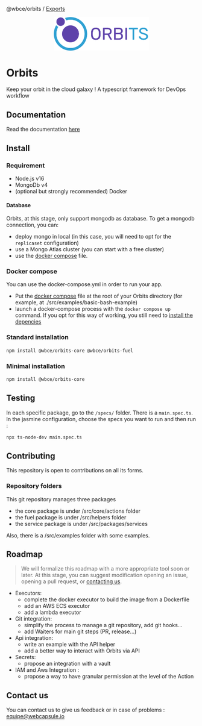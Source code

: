 @wbce/orbits / [Exports](modules.md)

<p align="center">
  <img src="https://github.com/LaWebcapsule/orbits/blob/main/Logo-Orbits.png" alt="Orbits-logo" width=50% height=50%/>
</p>

# Orbits
Keep your orbit in the cloud galaxy ! A typescript framework for DevOps workflow

## Documentation

Read the documentation [here](./pages/main.md)

## Install

### Requirement

- Node.js v16
- MongoDb v4
- (optional but strongly recommended) Docker

#### Database

Orbits, at this stage, only support mongodb as database.
To get a mongodb connection, you can:
- deploy mongo in local (in this case, you will need to opt for the `replicaset` configuration)
- use a Mongo Atlas cluster (you can start with a free cluster)
- use the [docker compose](./docker-compose.yml) file.

### Docker compose

You can use the docker-compose.yml in order to run your app.
- Put the [docker compose](./docker-compose.yml) file at the root of your Orbits directory (for example, at ./src/examples/basic-bash-example)
- launch a docker-compose process with the `docker compose up` command.
If you opt for this way of working, you still need to [install the depencies](#standard-installation) 

### Standard installation

```bash
npm install @wbce/orbits-core @wbce/orbits-fuel
```

### Minimal installation
```bash
npm install @wbce/orbits-core
```

## Testing
In each specific package, go to the `/specs/` folder. There is a `main.spec.ts`.
In the jasmine configuration, choose the specs you want to run and then run :
```bash
npx ts-node-dev main.spec.ts
```

## Contributing
This repository is open to contributions on all its forms.

### Repository folders
This git repository manages three packages
- the core package is under /src/core/actions folder 
- the fuel package is under /src/helpers folder
- the service package is under /src/packages/services

Also, there is a /src/examples folder with some examples.

## Roadmap

> We will formalize this roadmap with a more appropriate tool soon or later. At this stage, you can suggest modification opening an issue, opening a pull request, or [contacting us](#contact-us).

* Executors:
  - complete the docker executor to build the image from a Dockerfile
  - add an AWS ECS executor
  - add a lambda executor
* Git integration:
  - simplify the process to manage a git repository, add git hooks...
  - add Waiters for main git steps (PR, release...)
* Api integration:
  - write an example with the API helper
  - add a better way to interact with Orbits via API
* Secrets:
  - propose an integration with a vault
* IAM and Aws Integration :
  - propose a way to have granular permission at the level of the Action

## Contact us
You can contact us to give us feedback or in case of problems :
equipe@webcapsule.io
